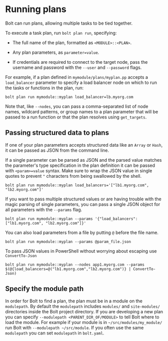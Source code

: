 # Running plans

 Bolt can run plans, allowing multiple tasks to be tied together. 

To execute a task plan, run `bolt plan run`, specifying:

-   The full name of the plan, formatted as `<MODULE>::<PLAN>`.

-   Any plan parameters, as `parameter=value`.

-   If credentials are required to connect to the target node, pass the username and password with the `--user` and `--password` flags.


For example, if a plan defined in `mymodule/plans/myplan.pp` accepts a `load_balancer` parameter to specify a load balancer node on which to run the tasks or functions in the plan, run:

```
bolt plan run mymodule::myplan load_balancer=lb.myorg.com

```

Note that, like `--nodes`, you can pass a comma-separated list of node names, wildcard patterns, or group names to a plan parameter that will be passed to a run function or that the plan resolves using `get_targets`.

## Passing structured data to plans

If one of your plan parameters accepts structured data like an `Array` or
`Hash`, it can be passed as JSON from the command line.

If a single parameter can be parsed as JSON and the parsed value matches the
parameter's type specification in the plan definition it can be passed with
`<param>=value` syntax. Make sure to wrap the JSON value in single quotes to
prevent `"` characters from being swallowed by the shell.

```
bolt plan run mymodule::myplan load_balancers='["lb1.myorg.com", "lb2.myorg.com"]'
```

If you want to pass multiple structured values or are having trouble with the magic parsing of single parameters, you can pass a single JSON object for all parameters with the `--params` flag.

```
bolt plan run mymodule::myplan --params '{"load_balancers": ["lb1.myorg.com", "lb2.myorg.com"]}'
```

You can also load parameters from a file by putting `@` before the file name.

```
bolt plan run mymodule::myplan --params @param_file.json
```

To pass JSON values in PowerShell without worrying about escaping use `ConvertTo-Json`

```
bolt plan run mymodule::myplan --nodes app1.myorg.com --params $(@{load_balancers=@("lb1.myorg.com","lb2.myorg.com")} | ConvertTo-Json)
```

## Specify the module path

In order for Bolt to find a plan, the plan must be in a module on the `modulepath`. By
default the `modulepath` includes `modules/` and `site-modules/` directories inside the
Bolt project directory. If you are developing a new plan you can specify `--modulepath
<PARENT_DIR_OF/MODULE>` to tell Bolt where to load the module. For example if
your module is in `~/src/modules/my_module/` run Bolt with `--modulepath
~/src/module`. If you often use the same `modulepath` you can set `modulepath` in
`bolt.yaml`.
